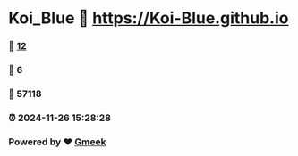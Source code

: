 # Koi_Blue :link: https://Koi-Blue.github.io 
### :page_facing_up: [12](https://Koi-Blue.github.io/tag.html) 
### :speech_balloon: 6 
### :hibiscus: 57118 
### :alarm_clock: 2024-11-26 15:28:28 
### Powered by :heart: [Gmeek](https://github.com/Meekdai/Gmeek)
